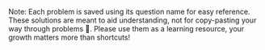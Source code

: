 Note: Each problem is saved using its question name for easy reference.
These solutions are meant to aid understanding, not for copy-pasting your way through problems 🙂.
Please use them as a learning resource, your growth matters more than shortcuts! 
